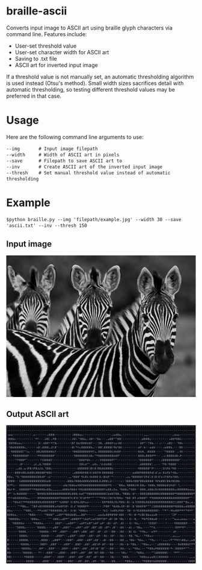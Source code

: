 # braille-ascii
Converts input image to ASCII art using braille glyph characters via command line. Features include:
- User-set threshold value
- User-set character width for ASCII art
- Saving to .txt file
- ASCII art for inverted input image

If a threshold value is not manually set, an automatic thresholding algorithm is used instead (Otsu's method). Small width sizes sacrifices detail with automatic thresholding, 
so testing different threshold values may be preferred in that case.

# Usage
Here are the following command line arguments to use:
```
--img       # Input image filepath
--width     # Width of ASCII art in pixels
--save      # Filepath to save ASCII art to
--inv       # Create ASCII art of the inverted input image
--thresh    # Set manual threshold value instead of automatic thresholding
```

# Example
```
$python braille.py --img 'filepath/example.jpg' --width 30 --save 'ascii.txt' --inv --thresh 150
```
## Input image
![alt text](https://github.com/srishatagopam/braille-ascii/blob/main/zebra.jpg?raw=true)

## Output ASCII art
![alt text](https://github.com/srishatagopam/braille-ascii/blob/main/zebra-ascii.JPG?raw=true)
